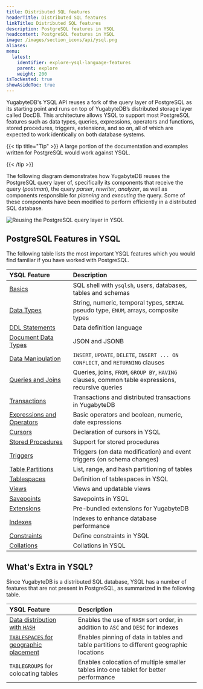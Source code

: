 ```yaml
---
title: Distributed SQL features
headerTitle: Distributed SQL features
linkTitle: Distributed SQL features
description: PostgreSQL features in YSQL
headcontent: PostgreSQL features in YSQL
image: /images/section_icons/api/ysql.png
aliases:
menu:
  latest:
    identifier: explore-ysql-language-features
    parent: explore
    weight: 200
isTocNested: true
showAsideToc: true
---
```


YugabyteDB's YSQL API reuses a fork of the query layer of PostgreSQL as its starting point and runs on top of YugabyteDB’s distributed storage layer called DocDB. This architecture allows YSQL to support most PostgreSQL features such as data types, queries, expressions, operators and functions, stored procedures, triggers, extensions, and so on, all of which are expected to work identically on both database systems.

{{< tip title="Tip" >}}
A large portion of the documentation and examples written for PostgreSQL would work against YSQL.

{{< /tip >}}

The following diagram demonstrates how YugabyteDB reuses the PostgreSQL query layer of, specifically its components that receive the query (_postman_), the query _parser_, _rewriter_, _analyzer_, as well as components responsible for _planning_ and _executing_ the query. Some of these components have been modified to perform efficiently in a distributed SQL database.

![Reusing the PostgreSQL query layer in YSQL](/images/section_icons/architecture/Reusing-PostgreSQL-query-layer.png)

## PostgreSQL Features in YSQL

The following table lists the most important YSQL features which you would find familiar if you have worked with PostgreSQL.

| YSQL Feature | Description |
| :----------- | :---------- |
| <span style="font-size:16px">[Basics](databases-schemas-tables/)</span> | SQL shell with `ysqlsh`, users, databases, tables and schemas |
| <span style="font-size:16px">[Data Types](data-types/)</span> | String, numeric, temporal types, `SERIAL` pseudo type, `ENUM`, arrays, composite types |
| <span style="font-size:16px">[DDL Statements](../../api/ysql/the-sql-language/statements/#data-definition-language-ddl/)</span> | Data definition language |
| <span style="font-size:16px">[Document Data Types](../json-support/jsonb-ysql/)</span> | JSON and JSONB |
| <span style="font-size:16px">[Data Manipulation](data-manipulation/)</span> | `INSERT`, `UPDATE`, `DELETE`, `INSERT ... ON CONFLICT`, and `RETURNING` clauses |
| <span style="font-size:16px">[Queries and Joins](queries/)</span> | Queries, joins, `FROM`, `GROUP BY`, `HAVING` clauses, common table expressions, recursive queries |
| <span style="font-size:16px">[Transactions](../transactions/)</span> | Transactions and distributed transactions in YugabyteDB |
| <span style="font-size:16px">[Expressions and Operators](expressions-operators/)</span> | Basic operators and boolean, numeric, date expressions |
| <span style="font-size:16px">[Cursors](cursor/)</span> | Declaration of cursors in YSQL |
| <span style="font-size:16px">[Stored Procedures](stored-procedures/)</span> | Support for stored procedures |
| <span style="font-size:16px">[Triggers](triggers/)</span> | Triggers (on data modification) and event triggers (on schema changes) |
| <span style="font-size:16px">[Table Partitions](partitions)</span> | List, range, and hash partitioning of tables |
| <span style="font-size:16px">[Tablespaces](tablespaces)</span> | Definition of tablespaces in YSQL |
| <span style="font-size:16px">[Views](views/)</span> | Views and updatable views |
| <span style="font-size:16px">[Savepoints](savepoints/)</span> | Savepoints in YSQL |
| <span style="font-size:16px">[Extensions](extensions/)</span> | Pre-bundled extensions for YugabyteDB |
| <span style="font-size:16px">[Indexes](indexes-1/)</span> | Indexes to enhance database performance |
| <span style="font-size:16px">[Constraints](constraints/)</span> | Define constraints in YSQL |  
| <span style="font-size:16px">[Collations](collations/)</span> | Collations in YSQL |  

<!--
| <span style="font-size:16px">[Functions and operators](functions-operators/)</span> | Conditional expressions, math / string / date / time / window functions and operators  |
| <span style="font-size:16px">[Advanced Topics](advanced-topics/)</span>     | Using `VIEWS`, PostgreSQL extensions supported in YSQL, temporary tables, etc. |
-->

## What's Extra in YSQL?

Since YugabyteDB is a distributed SQL database, YSQL has a number of features that are not present in PostgreSQL, as summarized in the following table.

| YSQL Feature                                                 | Description                                                  |
| :----------------------------------------------------------- | :----------------------------------------------------------- |
| <span style="font-size:16px">[Data distribution with `HASH`](../linear-scalability/sharding-data/)</span> | Enables the use of `HASH` sort order, in addition to `ASC` and `DESC` for indexes |
| <span style="font-size:16px">[`TABLESPACES` for geographic placement](tablespaces)</span> | Enables pinning of data in tables and table partitions to different geographic locations |
| <span style="font-size:16px">`TABLEGROUPS` for colocating tables</span> | Enables colocation of multiple smaller tables into one tablet for better performance |

<!--
Read more about these [YSQL features not present in PostgreSQL](ysql-features-not-in-postgres/).
-->
